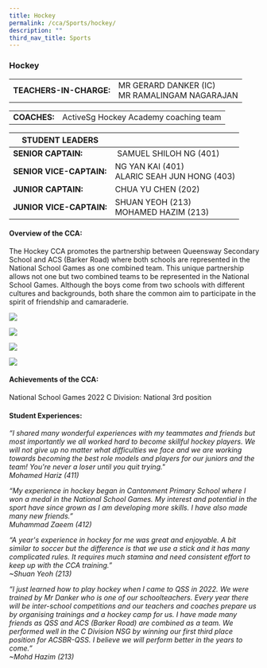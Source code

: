 ```yaml
---
title: Hockey
permalink: /cca/Sports/hockey/
description: ""
third_nav_title: Sports
---
```

### Hockey

|  	|  	|
|---	|---	|
| **TEACHERS-IN-CHARGE:** 	| MR GERARD DANKER (IC)<br>MR RAMALINGAM NAGARAJAN 	|

|  	|  	|
|---	|---	|
| **COACHES:** 	|ActiveSg Hockey Academy coaching team 	|

| STUDENT LEADERS 	|  	|
|---	|---	|
| **SENIOR CAPTAIN:** 	|  SAMUEL SHILOH NG (401)	|
| **SENIOR VICE-CAPTAIN:** 	| NG YAN KAI (401)<BR>ALARIC SEAH JUN HONG (403)|
| **JUNIOR CAPTAIN:** 	|  CHUA YU CHEN (202)|
| **JUNIOR VICE-CAPTAIN:** 	| SHUAN YEOH (213)<BR>MOHAMED HAZIM (213)|

#### Overview of the CCA:

The Hockey CCA promotes the partnership between Queensway Secondary School and ACS (Barker Road) where both schools are represented in the National School Games as one combined team. This unique partnership allows not one but two combined teams to be represented in the National School Games. Although the boys come from two schools with different cultures and backgrounds, both share the common aim to participate in the spirit of friendship and camaraderie.

<img src="https://drive.google.com/uc?export=view&id=1sMvx0Zz46BxRIRoH3f3r2kqOQTc5j1Oy"><br>

<img src="https://drive.google.com/uc?export=view&id=1i21GPSxEniDjydJl0nddRaRXi8cVVMQE"><br>

<img src="https://drive.google.com/uc?export=view&id=1eGQE9m16PvmVWR5ZYxvKNuC1w02VlHbK"><br>

<img src="https://drive.google.com/uc?export=view&id=1BYp7UoimQbQJ9U1TDghUGDR1Vf5FSIrx"><br>


#### Achievements of the CCA:
National School Games 2022 C Division: National 3rd position


#### Student Experiences:


*“I shared many wonderful experiences with my teammates and friends but most importantly we all worked hard to become skillful hockey players. We will not give up no matter what difficulties we face and we are working towards becoming the best role models and players for our juniors and the team! You're never a loser until you quit trying."
<br> Mohamed Hariz (411)*
  

*“My experience in hockey began in Cantonment Primary School where I won a medal in the National School Games. My interest and potential in the sport have since grown as I am developing more skills. I have also made many new friends.”
<br> Muhammad Zaeem (412)*<br>

*“A year's experience in hockey for me was great and enjoyable. A bit similar to soccer but the difference is that we use a stick and it has many complicated rules. It requires much stamina and need consistent effort to keep up with the CCA training.”
<br>~Shuan Yeoh (213)*<br>

*“I just learned how to play hockey when I came to QSS in 2022. We were trained by Mr Danker who is one of our schoolteachers. Every year there will be inter-school competitions and our teachers and coaches prepare us by organising trainings and a hockey camp for us. I have made many friends as QSS and ACS (Barker Road) are combined as a team. We performed well in the C Division NSG by winning our first third place position for ACSBR-QSS. I believe we will perform better in the years to come.”<br>
~Mohd Hazim (213)*